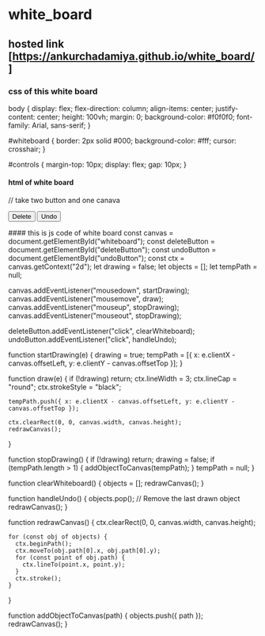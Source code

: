 # white_board
## hosted link [https://ankurchadamiya.github.io/white_board/]
### css of this white board
  body {
    display: flex;
    flex-direction: column;
    align-items: center;
    justify-content: center;
    height: 100vh;
    margin: 0;
    background-color: #f0f0f0;
    font-family: Arial, sans-serif;
  }

  #whiteboard {
    border: 2px solid #000;
    background-color: #fff;
    cursor: crosshair;
  }

  #controls {
    margin-top: 10px;
    display: flex;
    gap: 10px;
  }
#### html of white board 
// take two button and one canava 
    <div id="controls">
  <button id="deleteButton">Delete</button>
  <button id="undoButton">Undo</button>
</div>
<canvas id="whiteboard" width="800" height="600"></canvas>
#### this is js code of white board 
  const canvas = document.getElementById("whiteboard");
  const deleteButton = document.getElementById("deleteButton");
  const undoButton = document.getElementById("undoButton");
  const ctx = canvas.getContext("2d");
  let drawing = false;
  let objects = [];
  let tempPath = null;

  canvas.addEventListener("mousedown", startDrawing);
  canvas.addEventListener("mousemove", draw);
  canvas.addEventListener("mouseup", stopDrawing);
  canvas.addEventListener("mouseout", stopDrawing);

  deleteButton.addEventListener("click", clearWhiteboard);
  undoButton.addEventListener("click", handleUndo);

  function startDrawing(e) {
    drawing = true;
    tempPath = [{ x: e.clientX - canvas.offsetLeft, y: e.clientY - canvas.offsetTop }];
  }

  function draw(e) {
    if (!drawing) return;
    ctx.lineWidth = 3;
    ctx.lineCap = "round";
    ctx.strokeStyle = "black";

    tempPath.push({ x: e.clientX - canvas.offsetLeft, y: e.clientY - canvas.offsetTop });

    ctx.clearRect(0, 0, canvas.width, canvas.height);
    redrawCanvas();
  }

  function stopDrawing() {
    if (!drawing) return;
    drawing = false;
    if (tempPath.length > 1) {
      addObjectToCanvas(tempPath);
    }
    tempPath = null;
  }

  function clearWhiteboard() {
    objects = [];
    redrawCanvas();
  }

  function handleUndo() {
    objects.pop(); // Remove the last drawn object
    redrawCanvas();
  }

  function redrawCanvas() {
    ctx.clearRect(0, 0, canvas.width, canvas.height);

    for (const obj of objects) {
      ctx.beginPath();
      ctx.moveTo(obj.path[0].x, obj.path[0].y);
      for (const point of obj.path) {
        ctx.lineTo(point.x, point.y);
      }
      ctx.stroke();
    }
  }

  function addObjectToCanvas(path) {
    objects.push({ path });
    redrawCanvas();
  }
